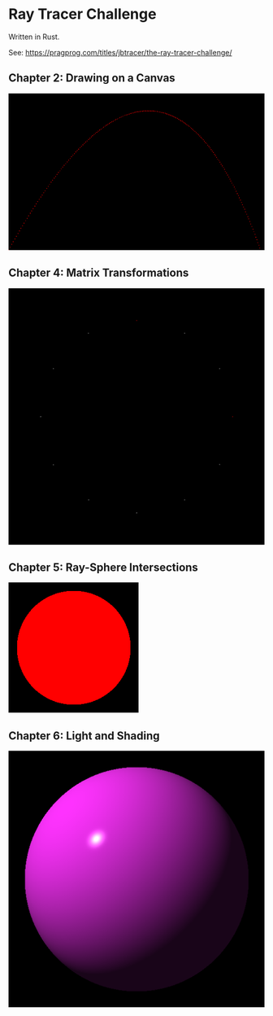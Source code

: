 # Ray Tracer Challenge

Written in Rust.

See: https://pragprog.com/titles/jbtracer/the-ray-tracer-challenge/

## Chapter 2: Drawing on a Canvas
![Projectile](images/ch02.png)

## Chapter 4: Matrix Transformations
![Clock](images/ch04.png)

## Chapter 5: Ray-Sphere Intersections
![Sphere Shadow](images/ch05.png)

## Chapter 6: Light and Shading
![Shaded Sphere](images/ch06.png)
